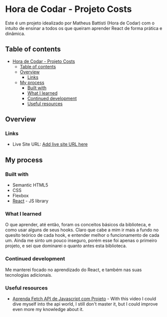 # Hora de Codar - Projeto Costs

Este é um projeto idealizado por Matheus Battisti (Hora de Codar) com o intuito de ensinar a todos os que queiram aprender React de forma prática e dinâmica.

## Table of contents

- [Hora de Codar - Projeto Costs](#hora-de-codar---projeto-costs)
  - [Table of contents](#table-of-contents)
  - [Overview](#overview)
    - [Links](#links)
  - [My process](#my-process)
    - [Built with](#built-with)
    - [What I learned](#what-i-learned)
    - [Continued development](#continued-development)
    - [Useful resources](#useful-resources)

## Overview

### Links

- Live Site URL: [Add live site URL here](https://genadvice.netlify.app/)

## My process

### Built with

- Semantic HTML5
- CSS
- Flexbox
- [React](https://reactjs.org/) - JS library

### What I learned

O que aprender, até então, foram os conceitos básicos da biblioteca, e como usar alguns de seus hooks. Claro que cabe a mim ir mais a fundo no quesito teórico de cada hook, e entender melhor o funcionamento de cada um. Ainda me sinto um pouco inseguro, porém esse foi apenas o primeiro projeto, e sei que dominarei o quanto antes esta biblioteca.

### Continued development

Me manterei focado no aprendizado do React, e também nas suas tecnologias adicionais.

### Useful resources

- [Aprenda Fetch API de Javascript com Projeto](https://www.youtube.com/watch?v=qIGYM4S8x50&t=1149s) - With this video I could dive myself into the api world, I still don't master it, but I could improve even more my knowledge about it.